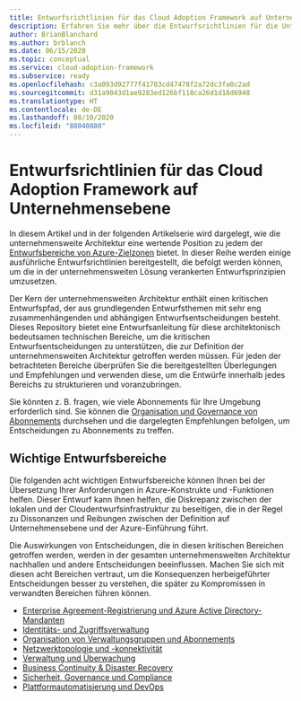 ```yaml
---
title: Entwurfsrichtlinien für das Cloud Adoption Framework auf Unternehmensebene
description: Erfahren Sie mehr über die Entwurfsrichtlinien für die Unternehmensebene im Microsoft Cloud Adoption Framework für Azure.
author: BrianBlanchard
ms.author: brblanch
ms.date: 06/15/2020
ms.topic: conceptual
ms.service: cloud-adoption-framework
ms.subservice: ready
ms.openlocfilehash: c3a093d92777f41783cd47478f2a72dc3fa0c2ad
ms.sourcegitcommit: d31a9043d1ae9283ed126bf118ca26d1d18d6948
ms.translationtype: HT
ms.contentlocale: de-DE
ms.lasthandoff: 08/10/2020
ms.locfileid: "88040880"
---
```

# <a name="cloud-adoption-framework-enterprise-scale-design-guidelines"></a>Entwurfsrichtlinien für das Cloud Adoption Framework auf Unternehmensebene

In diesem Artikel und in der folgenden Artikelserie wird dargelegt, wie die unternehmensweite Architektur eine wertende Position zu jedem der [Entwurfsbereiche von Azure-Zielzonen](../landing-zone/design-areas.md) bietet. In dieser Reihe werden einige ausführliche Entwurfsrichtlinien bereitgestellt, die befolgt werden können, um die in der unternehmensweiten Lösung verankerten Entwurfsprinzipien umzusetzen.

Der Kern der unternehmensweiten Architektur enthält einen kritischen Entwurfspfad, der aus grundlegenden Entwurfsthemen mit sehr eng zusammenhängenden und abhängigen Entwurfsentscheidungen besteht. Dieses Repository bietet eine Entwurfsanleitung für diese architektonisch bedeutsamen technischen Bereiche, um die kritischen Entwurfsentscheidungen zu unterstützen, die zur Definition der unternehmensweiten Architektur getroffen werden müssen. Für jeden der betrachteten Bereiche überprüfen Sie die bereitgestellten Überlegungen und Empfehlungen und verwenden diese, um die Entwürfe innerhalb jedes Bereichs zu strukturieren und voranzubringen.

Sie könnten z. B. fragen, wie viele Abonnements für Ihre Umgebung erforderlich sind. Sie können die [Organisation und Governance von Abonnements](./management-group-and-subscription-organization.md#subscription-organization-and-governance) durchsehen und die dargelegten Empfehlungen befolgen, um Entscheidungen zu Abonnements zu treffen.

## <a name="critical-design-areas"></a>Wichtige Entwurfsbereiche

Die folgenden acht wichtigen Entwurfsbereiche können Ihnen bei der Übersetzung Ihrer Anforderungen in Azure-Konstrukte und -Funktionen helfen. Dieser Entwurf kann Ihnen helfen, die Diskrepanz zwischen der lokalen und der Cloudentwurfsinfrastruktur zu beseitigen, die in der Regel zu Dissonanzen und Reibungen zwischen der Definition auf Unternehmensebene und der Azure-Einführung führt.

Die Auswirkungen von Entscheidungen, die in diesen kritischen Bereichen getroffen werden, werden in der gesamten unternehmensweiten Architektur nachhallen und andere Entscheidungen beeinflussen. Machen Sie sich mit diesen acht Bereichen vertraut, um die Konsequenzen herbeigeführter Entscheidungen besser zu verstehen, die später zu Kompromissen in verwandten Bereichen führen können.

- [Enterprise Agreement-Registrierung und Azure Active Directory-Mandanten](./enterprise-enrollment-and-azure-ad-tenants.md)
- [Identitäts- und Zugriffsverwaltung](./identity-and-access-management.md)
- [Organisation von Verwaltungsgruppen und Abonnements](./management-group-and-subscription-organization.md)
- [Netzwerktopologie und -konnektivität](./network-topology-and-connectivity.md)
- [Verwaltung und Überwachung](./management-and-monitoring.md)
- [Business Continuity & Disaster Recovery](./business-continuity-and-disaster-recovery.md)
- [Sicherheit, Governance und Compliance](./security-governance-and-compliance.md)
- [Plattformautomatisierung und DevOps](./platform-automation-and-devops.md)
